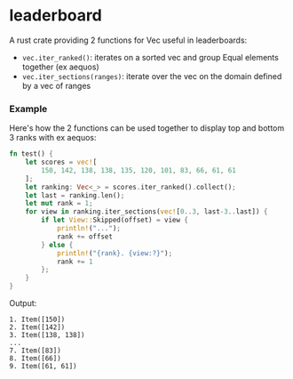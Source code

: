 # leaderboard
A rust crate providing 2 functions for Vec useful in leaderboards: 
 - `vec.iter_ranked()`: iterates on a sorted vec and group Equal elements together (ex aequos)
 - `vec.iter_sections(ranges)`: iterate over the vec on the domain defined by a vec of ranges

### Example
Here's how the 2 functions can be used together to display top and bottom 3 ranks with ex aequos:
```rust
fn test() {
    let scores = vec![
        150, 142, 138, 138, 135, 120, 101, 83, 66, 61, 61
    ];
    let ranking: Vec<_> = scores.iter_ranked().collect();
    let last = ranking.len();
    let mut rank = 1;
    for view in ranking.iter_sections(vec![0..3, last-3..last]) {
        if let View::Skipped(offset) = view {
            println!("...");
            rank += offset
        } else {
            println!("{rank}. {view:?}");
            rank += 1
        };
    }
}

```

Output:
```
1. Item([150])
2. Item([142])
3. Item([138, 138])
...
7. Item([83])
8. Item([66])
9. Item([61, 61])
```